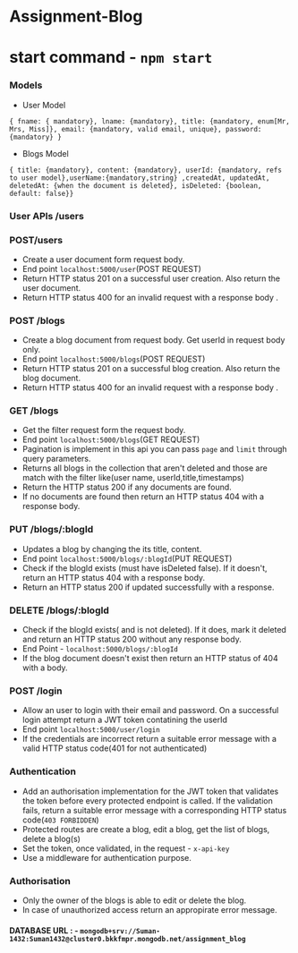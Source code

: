 # Assignment-Blog

# start command - `npm start` 

### Models
- User Model
```
{ fname: { mandatory}, lname: {mandatory}, title: {mandatory, enum[Mr, Mrs, Miss]}, email: {mandatory, valid email, unique}, password: {mandatory} }
```
- Blogs Model
```
{ title: {mandatory}, content: {mandatory}, userId: {mandatory, refs to user model},userName:{mandatory,string} ,createdAt, updatedAt, deletedAt: {when the document is deleted}, isDeleted: {boolean, default: false}}
```

### User APIs /users
### POST/users
- Create a user document form request body.
- End point `localhost:5000/user`(POST REQUEST)
- Return HTTP status 201 on a successful user creation. Also return the user document.
- Return HTTP status 400 for an invalid request with a response body .


### POST /blogs
- Create a blog document from request body. Get userId in request body only.
- End point `localhost:5000/blogs`(POST REQUEST)
- Return HTTP status 201 on a successful blog creation. Also return the blog document.
- Return HTTP status 400 for an invalid request with a response body .

### GET /blogs
- Get the filter request form the request body.
- End point `localhost:5000/blogs`(GET REQUEST)
- Pagination is implement in this api you can pass `page` and `limit` through query parameters.
- Returns all blogs in the collection that aren't deleted and those are match with the filter like(user name, userId,title,timestamps)
- Return the HTTP status 200 if any documents are found.
- If no documents are found then return an HTTP status 404 with a response body.


### PUT /blogs/:blogId
- Updates a blog by changing the its title, content.
- End point `localhost:5000/blogs/:blogId`(PUT REQUEST)
- Check if the blogId exists (must have isDeleted false). If it doesn't, return an HTTP status 404 with a response body.
- Return an HTTP status 200 if updated successfully with a response.
 

### DELETE /blogs/:blogId
- Check if the blogId exists( and is not deleted). If it does, mark it deleted and return an HTTP status 200 without any response body.
- End Point - `localhost:5000/blogs/:blogId`
- If the blog document doesn't exist then return an HTTP status of 404 with a body.

### POST /login
- Allow an user to login with their email and password. On a successful login attempt return a JWT token contatining the userId
- End point `localhost:5000/user/login`
- If the credentials are incorrect return a suitable error message with a valid HTTP status code(401 for not authenticated)

### Authentication
- Add an authorisation implementation for the JWT token that validates the token before every protected endpoint is called. If the validation fails, return a suitable error message with a corresponding HTTP status code(`403 FORBIDDEN`)
- Protected routes are create a blog, edit a blog, get the list of blogs, delete a blog(s)
- Set the token, once validated, in the request - `x-api-key`
- Use a middleware for authentication purpose.

### Authorisation

- Only the owner of the blogs is able to edit or delete the blog.
- In case of unauthorized access return an appropirate error message.





#### DATABASE URL : - `mongodb+srv://Suman-1432:Suman1432@cluster0.bkkfmpr.mongodb.net/assignment_blog`